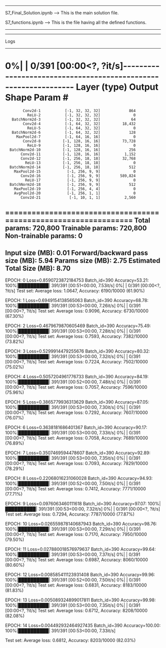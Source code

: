 *************************************************************************************

S7_Final_Solution.ipynb --> This is the main solution file.


S7_functions.ipynb --> This is the file having all the defined functions.


**************************************************************************************




***************************************************************************************

Logs

**************************************************************************************



  0%|          | 0/391 [00:00<?, ?it/s]----------------------------------------------------------------
        Layer (type)               Output Shape         Param #
================================================================
            Conv2d-1           [-1, 32, 32, 32]             864
              ReLU-2           [-1, 32, 32, 32]               0
       BatchNorm2d-3           [-1, 32, 32, 32]              64
            Conv2d-4           [-1, 64, 32, 32]          18,432
              ReLU-5           [-1, 64, 32, 32]               0
       BatchNorm2d-6           [-1, 64, 32, 32]             128
         MaxPool2d-7           [-1, 64, 16, 16]               0
            Conv2d-8          [-1, 128, 16, 16]          73,728
              ReLU-9          [-1, 128, 16, 16]               0
      BatchNorm2d-10          [-1, 128, 16, 16]             256
           Conv2d-11          [-1, 128, 16, 16]           1,152
           Conv2d-12          [-1, 256, 18, 18]          32,768
             ReLU-13          [-1, 256, 18, 18]               0
      BatchNorm2d-14          [-1, 256, 18, 18]             512
        MaxPool2d-15            [-1, 256, 9, 9]               0
           Conv2d-16            [-1, 256, 9, 9]         589,824
             ReLU-17            [-1, 256, 9, 9]               0
      BatchNorm2d-18            [-1, 256, 9, 9]             512
        MaxPool2d-19            [-1, 256, 4, 4]               0
        AvgPool2d-20            [-1, 256, 1, 1]               0
           Conv2d-21             [-1, 10, 1, 1]           2,560
================================================================
Total params: 720,800
Trainable params: 720,800
Non-trainable params: 0
----------------------------------------------------------------
Input size (MB): 0.01
Forward/backward pass size (MB): 5.94
Params size (MB): 2.75
Estimated Total Size (MB): 8.70
----------------------------------------------------------------
EPOCH: 0
Loss=0.8590723872184753 Batch_id=390 Accuracy=53.21: 100%|██████████| 391/391 [00:51<00:00,  7.53it/s]
  0%|          | 0/391 [00:00<?, ?it/s]
Test set: Average loss: 1.0647, Accuracy: 6190/10000 (61.90%)

EPOCH: 1
Loss=0.6949154138565063 Batch_id=390 Accuracy=68.78: 100%|██████████| 391/391 [00:53<00:00,  7.26it/s]
  0%|          | 0/391 [00:00<?, ?it/s]
Test set: Average loss: 0.9096, Accuracy: 6730/10000 (67.30%)

EPOCH: 2
Loss=0.4679679870605469 Batch_id=390 Accuracy=75.49: 100%|██████████| 391/391 [00:53<00:00,  7.28it/s]
  0%|          | 0/391 [00:00<?, ?it/s]
Test set: Average loss: 0.7593, Accuracy: 7382/10000 (73.82%)

EPOCH: 3
Loss=0.5299914479255676 Batch_id=390 Accuracy=80.32: 100%|██████████| 391/391 [00:53<00:00,  7.32it/s]
  0%|          | 0/391 [00:00<?, ?it/s]
Test set: Average loss: 0.7224, Accuracy: 7502/10000 (75.02%)

EPOCH: 4
Loss=0.5057204961776733 Batch_id=390 Accuracy=84.19: 100%|██████████| 391/391 [00:52<00:00,  7.48it/s]
  0%|          | 0/391 [00:00<?, ?it/s]
Test set: Average loss: 0.7057, Accuracy: 7596/10000 (75.96%)

EPOCH: 5
Loss=0.3865779936313629 Batch_id=390 Accuracy=87.05: 100%|██████████| 391/391 [00:53<00:00,  7.30it/s]
  0%|          | 0/391 [00:00<?, ?it/s]
Test set: Average loss: 0.7292, Accuracy: 7607/10000 (76.07%)

EPOCH: 6
Loss=0.3638181686401367 Batch_id=390 Accuracy=90.17: 100%|██████████| 391/391 [00:53<00:00,  7.33it/s]
  0%|          | 0/391 [00:00<?, ?it/s]
Test set: Average loss: 0.7058, Accuracy: 7689/10000 (76.89%)

EPOCH: 7
Loss=0.3507469594478607 Batch_id=390 Accuracy=92.89: 100%|██████████| 391/391 [00:53<00:00,  7.35it/s]
  0%|          | 0/391 [00:00<?, ?it/s]
Test set: Average loss: 0.7093, Accuracy: 7829/10000 (78.29%)

EPOCH: 8
Loss=0.22068016231060028 Batch_id=390 Accuracy=94.93: 100%|██████████| 391/391 [00:52<00:00,  7.50it/s]
  0%|          | 0/391 [00:00<?, ?it/s]
Test set: Average loss: 0.7412, Accuracy: 7771/10000 (77.71%)

EPOCH: 9
Loss=0.0976063460111618 Batch_id=390 Accuracy=97.07: 100%|██████████| 391/391 [00:53<00:00,  7.32it/s]
  0%|          | 0/391 [00:00<?, ?it/s]
Test set: Average loss: 0.7294, Accuracy: 7787/10000 (77.87%)

EPOCH: 10
Loss=0.026559878140687943 Batch_id=390 Accuracy=98.76: 100%|██████████| 391/391 [00:53<00:00,  7.29it/s]
  0%|          | 0/391 [00:00<?, ?it/s]
Test set: Average loss: 0.7170, Accuracy: 7950/10000 (79.50%)

EPOCH: 11
Loss=0.027880018576979637 Batch_id=390 Accuracy=99.64: 100%|██████████| 391/391 [00:53<00:00,  7.37it/s]
  0%|          | 0/391 [00:00<?, ?it/s]
Test set: Average loss: 0.6987, Accuracy: 8060/10000 (80.60%)

EPOCH: 12
Loss=0.008585411123931408 Batch_id=390 Accuracy=99.96: 100%|██████████| 391/391 [00:52<00:00,  7.50it/s]
  0%|          | 0/391 [00:00<?, ?it/s]
Test set: Average loss: 0.6831, Accuracy: 8183/10000 (81.83%)

EPOCH: 13
Loss=0.005089324899017811 Batch_id=390 Accuracy=99.98: 100%|██████████| 391/391 [00:53<00:00,  7.35it/s]
  0%|          | 0/391 [00:00<?, ?it/s]
Test set: Average loss: 0.6712, Accuracy: 8208/10000 (82.08%)

EPOCH: 14
Loss=0.004492932464927435 Batch_id=390 Accuracy=100.00: 100%|██████████| 391/391 [00:53<00:00,  7.33it/s]

Test set: Average loss: 0.6812, Accuracy: 8203/10000 (82.03%)

